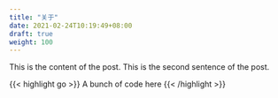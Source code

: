 ```yaml
---
title: "关于"
date: 2021-02-24T10:19:49+08:00
draft: true
weight: 100
---
```


This is the content of the post. This is the second sentence of the post. 

{{< highlight go >}} A bunch of code here {{< /highlight >}}
